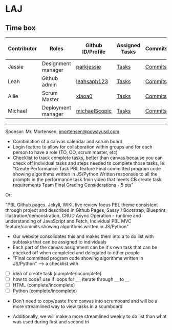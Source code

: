 # LAJ

## Time box
|Contributor|Roles|Github ID/Profile|Assigned Tasks|Commits|Pair Journal|Individual Github Pages|
|------|--------|---------------------------|-----|--------|-----------------------------------|-----------------------------------|
|Jessie|Designment manager|[parkjessie](https://github.com/parkjessie)|[Tasks](https://github.com/parkjessie/LAJ/issues/parkjessie)|[Commits](https://github.com/parkjessie/LAJ/commit/d87734489af2cbf2f577893d20521df5d4be8cc8)|[Jessie Journal](https://github.com/parkjessie/LAJ/wiki/Jessie's-CB-Journal)|[Github Pages](https://parkjessie.github.io/New-repo/)
|Leah|Github admin|[leahsaph123](https://github.com/parkjessie/LAJ/commit/a505c2773b87f63aec1764719bd37e5f4b6031bb)|[Tasks](https://github.com/parkjessie/LAJ/issues/assigned/leahsaph123)|[Commits](https://github.com/parkjessie/LAJ/commits?author=leahsaph123)|[Leah's Journal](https://leahsaph123.github.io/tri3_individ/CBnotes)|[Github Pages](https://leahsaph123.github.io/tri3_individ/)
|Allie|Scrum Master|[xiaoa0](https://github.com/xiaoa0)|[Tasks](https://github.com/parkjessie/LAJ/issues/assigned/xiaoa0)|[Commits](https://github.com/parkjessie/LAJ/commits?author=xiaoa0)|[Allie's Journal](https://docs.google.com/document/d/1huWsfI7-3COuK45SiUF5_T3DFpNmcoGLhiiLbFigpsU/edit)|[Github Pages](https://xiaoa0.github.io/Data-Structures/)
|Michael|Deployment manager|[michaelScopic](https://github.com/michaelScopic)|[Tasks](https://github.com/parkjessie/LAJ/issues/assigned/michaelScopic)|[Commits](https://github.com/parkjessie/LAJ/commits?author=michaelScopic)|[Michael's Journal]()|
***
Sponsor: Mr. Mortensen, jmortensen@powayusd.com

- Combination of a canvas calendar and scrum board
- Login feature to allow for collaboration within groups and for each person to have a role (TO, OO, scrum master, etc)
- Checklist to track complete tasks, better than canvas because you can check off individual tasks and steps needed to complete those tasks, ie: 
"Create Performance Task PBL feature
Final committed program code showing algorithms written in JS/Python
Written responses to all the prompts in the performance task
1min video that meets CB create task requirements
Team Final Grading Considerations - 5 pts"

Or: 

"PBL Github pages. Jekyll, WIKI, live review focus PBL theme consistent through project and described in Github Pages, Sassy / Bootstrap, Blueprint illustration/demonstration, CRUD Async Operation - runtime and understanding of JavaScript and Fetch, Individual PBL MVC feature/commits showing algorithms written in JS/Python"

- Our website consolidates this and makes them into a to do list with subtasks that can be assigned to individuals
- Each part of the canvas assignment  can be it's own task that can be checked off when completed and delegated to other people
- "Final committed program code showing algorithms written in JS/Python" --> 
a checklist with
- [ ] idea of create task (complete/incomplete)
- [ ] how to code? use if loops for __, iterate through __ to __
- [ ] HTML (complete/incomplete)
- [ ] Python (complete/incomplete)

- Don't need to copy/paste from canvas into scrumboard and will be a more streamlined way to view tasks in a scumboard

- Additionally, we will make a more streamlined weekly to do list than what was used during first and second tri
